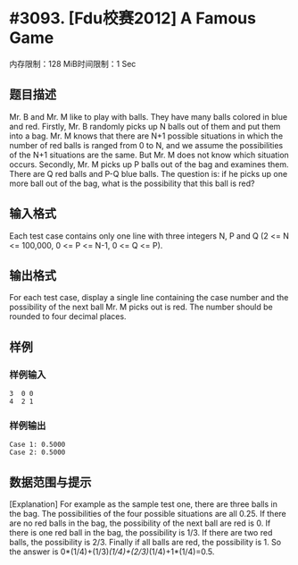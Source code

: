 # #3093. [Fdu校赛2012]  A Famous Game 

内存限制：128 MiB时间限制：1 Sec

## 题目描述

Mr. B and Mr. M like to play with balls. They have many balls colored in blue and red. Firstly, Mr. B randomly picks up N balls out of them and put them into a bag. Mr. M knows that there are N+1 possible situations in which the number of red balls is ranged from 0 to N, and we assume the possibilities of the N+1 situations are the same. But Mr. M does not know which situation occurs. Secondly, Mr. M picks up P balls out of the bag and examines them. There are Q red balls and P-Q blue balls. The question is: if he picks up one more ball out of the bag, what is the possibility that this ball is red? 

## 输入格式

Each test case contains only one line with three integers N, P and Q (2 <= N <= 100,000, 0 <= P <= N-1, 0 <= Q <= P). 

## 输出格式

 

For each test case, display a single line containing the case number and the possibility of the next ball Mr. M picks out is red. The number should be rounded to four decimal places. 

## 样例

### 样例输入

    
    
     
    3  0 0
    4  2 1
    
    

### 样例输出

    
     
    Case 1: 0.5000 
    Case 2: 0.5000 
    

## 数据范围与提示


[Explanation] 
For example as the sample test one, there are three balls in the bag. The possibilities of the four possible situations are all 0.25. If there are no red balls in the bag, the possibility of the next ball are red is 0. If there is one red ball in the bag, the possibility is 1/3. If there are two red balls, the possibility is 2/3. Finally if all balls are red, the possibility is 1. So the answer is 0*(1/4)+(1/3)*(1/4)+(2/3)*(1/4)+1*(1/4)=0.5. 
